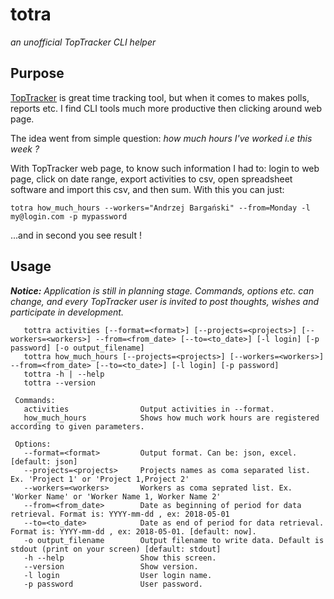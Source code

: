 totra
=====
*an unofficial TopTracker CLI helper*

Purpose
-------

[TopTracker](https://www.toptal.com/tracker) is great time tracking tool, but when
it comes to makes polls, reports etc. I find CLI tools much more productive then
clicking around web page.

The idea went from simple question: *how much hours I've worked i.e this week ?*

With TopTracker web page, to know such information I had to: login to web page, click on 
date range, export activities to csv, open spreadsheet software and import this csv,
 and then sum.
With this you can just:

`totra how_much_hours --workers="Andrzej Bargański" --from=Monday -l my@login.com -p mypassword`

...and in second you see result !  

Usage
-----
__*Notice:*__
*Application is still in planning stage. Commands, options etc. can change, and every* 
*TopTracker user is invited to post thoughts, wishes and participate in development.*

```
   tottra activities [--format=<format>] [--projects=<projects>] [--workers=<workers>] --from=<from_date> [--to=<to_date>] [-l login] [-p password] [-o output_filename]
   tottra how_much_hours [--projects=<projects>] [--workers=<workers>] --from=<from_date> [--to=<to_date>] [-l login] [-p password]
   tottra -h | --help
   tottra --version
 
 Commands:
   activities                Output activities in --format.
   how_much_hours            Shows how much work hours are registered according to given parameters.
 
 Options:
   --format=<format>         Output format. Can be: json, excel. [default: json]
   --projects=<projects>     Projects names as coma separated list. Ex. 'Project 1' or 'Project 1,Project 2'
   --workers=<workers>       Workers as coma seprated list. Ex. 'Worker Name' or 'Worker Name 1, Worker Name 2'
   --from=<from_date>        Date as beginning of period for data retrieval. Format is: YYYY-mm-dd , ex: 2018-05-01
   --to=<to_date>            Date as end of period for data retrieval. Format is: YYYY-mm-dd , ex: 2018-05-01. [default: now].
   -o output_filename        Output filename to write data. Default is stdout (print on your screen) [default: stdout]
   -h --help                 Show this screen.
   --version                 Show version.
   -l login                  User login name.
   -p password               User password.
```
